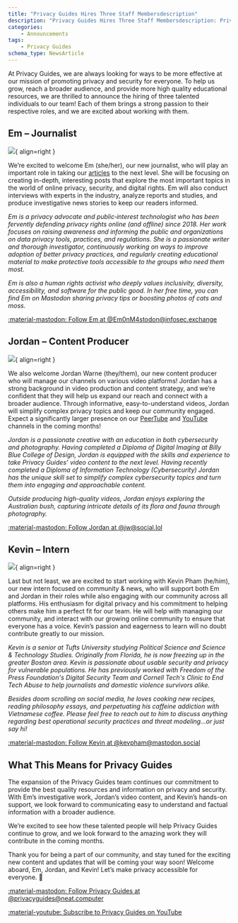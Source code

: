 ```yaml
---
title: "Privacy Guides Hires Three Staff Membersdescription"
description: "Privacy Guides Hires Three Staff Membersdescription: Privacy Guides is welcoming three new additions to the team."
categories:
    - Announcements
tags:
    - Privacy Guides
schema_type: NewsArticle
---
```


At Privacy Guides, we are always looking for ways to be more effective at our mission of promoting privacy and security for everyone. To help us grow, reach a broader audience, and provide more high quality educational resources, we are thrilled to announce the hiring of three talented individuals to our team! Each of them brings a strong passion to their respective roles, and we are excited about working with them.<!-- more -->

## Em – Journalist

![](https://forum-cdn.privacyguides.net/user_avatar/discuss.privacyguides.net/ematprivacyguides/288/8211_2.png){ align=right }

We’re excited to welcome Em (she/her), our new journalist, who will play an important role in taking our [articles](https://www.privacyguides.org/articles/) to the next level. She will be focusing on creating in-depth, interesting posts that explore the most important topics in the world of online privacy, security, and digital rights. Em will also conduct interviews with experts in the industry, analyze reports and studies, and produce investigative news stories to keep our readers informed.

*Em is a privacy advocate and public‑interest technologist who has been fervently defending privacy rights online (and offline) since 2018. Her work focuses on raising awareness and informing the public and organizations on data privacy tools, practices, and regulations. She is a passionate writer and thorough investigator, continuously working on ways to improve adoption of better privacy practices, and regularly creating educational material to make protective tools accessible to the groups who need them most.*

*Em is also a human rights activist who deeply values inclusivity, diversity, accessibility, and software for the public good. In her free time, you can find Em on Mastodon sharing privacy tips or boosting photos of cats and moss.*

[:material-mastodon: Follow Em at @Em0nM4stodon@infosec.exchange](https://infosec.exchange/@Em0nM4stodon)

## Jordan – Content Producer

![](https://forum-cdn.privacyguides.net/user_avatar/discuss.privacyguides.net/jordan/288/7793_2.png){ align=right }

We also welcome Jordan Warne (they/them), our new content producer who will manage our channels on various video platforms! Jordan has a strong background in video production and content strategy, and we’re confident that they will help us expand our reach and connect with a broader audience. Through informative, easy-to-understand videos, Jordan will simplify complex privacy topics and keep our community engaged. Expect a significantly larger presence on our [PeerTube](https://neat.tube/c/privacyguides/videos) and [YouTube](https://www.youtube.com/@privacyguides) channels in the coming months!

*Jordan is a passionate creative with an education in both cybersecurity and photography. Having completed a Diploma of Digital Imaging at Billy Blue College of Design, Jordan is equipped with the skills and experience to take Privacy Guides' video content to the next level. Having recently completed a Diploma of Information Technology (Cybersecurity) Jordan has the unique skill set to simplify complex cybersecurity topics and turn them into engaging and approachable content.*

*Outside producing high-quality videos, Jordan enjoys exploring the Australian bush, capturing intricate details of its flora and fauna through photography.*

[:material-mastodon: Follow Jordan at @jw@social.lol](https://social.lol/@jw)

## Kevin – Intern

![](https://forum-cdn.privacyguides.net/user_avatar/discuss.privacyguides.net/kevpham/288/8198_2.png){ align=right }

Last but not least, we are excited to start working with Kevin Pham (he/him), our new intern focused on community & news, who will support both Em and Jordan in their roles while also engaging with our community across all platforms. His enthusiasm for digital privacy and his commitment to helping others make him a perfect fit for our team. He will help with managing our community, and interact with our growing online community to ensure that everyone has a voice. Kevin’s passion and eagerness to learn will no doubt contribute greatly to our mission.

*Kevin is a senior at Tufts University studying Political Science and Science & Technology Studies. Originally from Florida, he is now freezing up in the greater Boston area. Kevin is passionate about usable security and privacy for vulnerable populations. He has previously worked with Freedom of the Press Foundation's Digital Security Team and Cornell Tech's Clinic to End Tech Abuse to help journalists and domestic violence survivors alike.*

*Besides doom scrolling on social media, he loves cooking new recipes, reading philosophy essays, and perpetuating his caffeine addiction with Vietnamese coffee. Please feel free to reach out to him to discuss anything regarding best operational security practices and threat modeling...or just say hi!*

[:material-mastodon: Follow Kevin at @kevpham@mastodon.social](https://mastodon.social/@kevpham)

## What This Means for Privacy Guides

The expansion of the Privacy Guides team continues our commitment to provide the best quality resources and information on privacy and security. With Em’s investigative work, Jordan’s video content, and Kevin’s hands-on support, we look forward to communicating easy to understand and factual information with a broader audience.

We’re excited to see how these talented people will help Privacy Guides continue to grow, and we look forward to the amazing work they will contribute in the coming months.

Thank you for being a part of our community, and stay tuned for the exciting new content and updates that will be coming your way soon!
Welcome aboard, Em, Jordan, and Kevin! Let’s make privacy accessible for everyone. 🚀

[:material-mastodon: Follow Privacy Guides at @privacyguides@neat.computer](https://mastodon.neat.computer/@privacyguides)

[:material-youtube: Subscribe to Privacy Guides on YouTube](https://www.youtube.com/@privacyguides)
